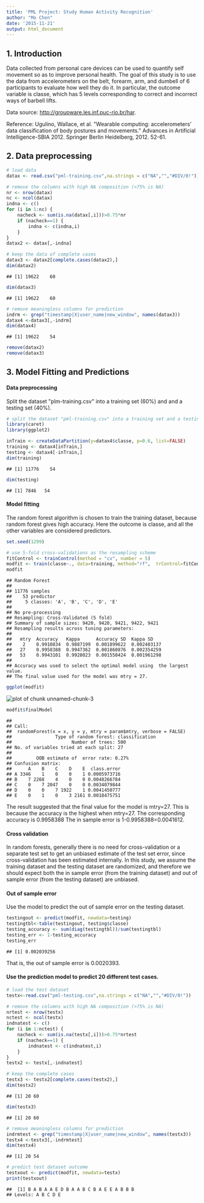 ```yaml
---
title: 'PML Project: Study Human Activity Recognition'
author: "Mo Chen"
date: '2015-11-21'
output: html_document
---
```


## 1. Introduction

Data collected from personal care devices can be used to quantify self movement so as to improve personal health. The goal of this study is to use the data from accelerometers on the belt, forearm, arm, and dumbell of 6 participants to evaluate how well they do it. In particular, the outcome variable is classe, which has 5 levels corresponding to correct and incorrect ways of barbell lifts.  

Data source: http://groupware.les.inf.puc-rio.br/har.  
  
Reference: Ugulino, Wallace, et al. "Wearable computing: accelerometers’ data classification of body postures and movements." Advances in Artificial Intelligence-SBIA 2012. Springer Berlin Heidelberg, 2012. 52-61.  

## 2. Data preprocessing  


```r
# load data
datax <- read.csv("pml-training.csv",na.strings = c("NA","","#DIV/0!"))

# remove the columns with high NA composition (>75% is NA) 
nr <- nrow(datax)
nc <- ncol(datax)
indna <- c()
for (i in 1:nc) {
    nacheck <- sum(is.na(datax[,i]))>0.75*nr
    if (nacheck==1) {
        indna <- c(indna,i)
    }
}
datax2 <- datax[,-indna]

# keep the data of complete cases
datax3 <- datax2[complete.cases(datax2),]
dim(datax2)
```

```
## [1] 19622    60
```

```r
dim(datax3)
```

```
## [1] 19622    60
```

```r
# remove meaningless columns for prediction
indrm <- grep("timestamp|X|user_name|new_window", names(datax3))
datax4 <-datax3[,-indrm]
dim(datax4)
```

```
## [1] 19622    54
```

```r
remove(datax2)
remove(datax3)
```

## 3. Model Fitting and Predictions  

#### Data preprocessing
Split the dataset "plm-training.csv" into a training set (60%) and and a testing set (40%).  

```r
# split the dataset "pml-training.csv" into a training set and a testing set
library(caret)
library(ggplot2)

inTrain <- createDataPartition(y=datax4$classe, p=0.6, list=FALSE)
training <- datax4[inTrain,]
testing <- datax4[-inTrain,]
dim(training)
```

```
## [1] 11776    54
```

```r
dim(testing)
```

```
## [1] 7846   54
```

#### Model fitting  
The random forest algorithm is chosen to train the training dataset, because random forest gives high accuracy. Here the outcome is classe, and all the other variables are considered predictors.  

```r
set.seed(1299)

# use 5-fold cross-validations as the resampling scheme 
fitControl <- trainControl(method = "cv", number = 5)
modfit <- train(classe~., data=training, method="rf",  trControl=fitControl, verbose=FALSE)
modfit
```

```
## Random Forest 
## 
## 11776 samples
##    53 predictor
##     5 classes: 'A', 'B', 'C', 'D', 'E' 
## 
## No pre-processing
## Resampling: Cross-Validated (5 fold) 
## Summary of sample sizes: 9420, 9420, 9421, 9422, 9421 
## Resampling results across tuning parameters:
## 
##   mtry  Accuracy   Kappa      Accuracy SD  Kappa SD   
##    2    0.9910834  0.9887199  0.001899622  0.002403137
##   27    0.9958388  0.9947362  0.001860876  0.002354259
##   53    0.9943101  0.9928023  0.001550424  0.001961298
## 
## Accuracy was used to select the optimal model using  the largest value.
## The final value used for the model was mtry = 27.
```

```r
ggplot(modfit)
```

![plot of chunk unnamed-chunk-3](figure/unnamed-chunk-3-1.png) 

```r
modfit$finalModel
```

```
## 
## Call:
##  randomForest(x = x, y = y, mtry = param$mtry, verbose = FALSE) 
##                Type of random forest: classification
##                      Number of trees: 500
## No. of variables tried at each split: 27
## 
##         OOB estimate of  error rate: 0.27%
## Confusion matrix:
##      A    B    C    D    E  class.error
## A 3346    1    0    0    1 0.0005973716
## B    7 2268    4    0    0 0.0048266784
## C    0    7 2047    0    0 0.0034079844
## D    0    0    7 1922    1 0.0041450777
## E    0    1    0    3 2161 0.0018475751
```

The result suggested that the final value for the model is mtry=27. This is because the accuracy is the highest when mtry=27. The corresponding accuracy is 0.9958388 The in sample error is 1-0.9958388=0.0041612.  

#### Cross validation  
In random forests, generally there is no need for cross-validation or a separate test set to get an unbiased estimate of the test set error, since cross-validation has been estimated internally. In this study, we assume the training dataset and the testing dataset are randomized, and therefore we should expect both the in sample error (from the training dataset) and out of sample error (from the testing dataset) are unbiased.  

#### Out of sample error  
Use the model to predict the out of sample error on the testing dataset.  

```r
testingout <- predict(modfit, newdata=testing)
testingtbl<-table(testingout, testing$classe)
testing_accuracy <- sum(diag(testingtbl))/sum(testingtbl)
testing_err <- 1-testing_accuracy
testing_err
```

```
## [1] 0.002039256
```
That is, the out of sample error is 0.0020393.  

#### Use the prediction model to predict 20 different test cases.  

```r
# load the test dataset
testx<-read.csv("pml-testing.csv",na.strings = c("NA","","#DIV/0!"))

# remove the columns with high NA composition (>75% is NA) 
nrtest <- nrow(testx)
nctest <- ncol(testx)
indnatest <- c()
for (i in 1:nctest) {
    nacheck <- sum(is.na(testx[,i]))>0.75*nrtest
    if (nacheck==1) {
        indnatest <- c(indnatest,i)
    }
}
testx2 <- testx[,-indnatest]

# keep the complete cases
testx3 <- testx2[complete.cases(testx2),]
dim(testx2)
```

```
## [1] 20 60
```

```r
dim(testx3)
```

```
## [1] 20 60
```

```r
# remove meaningless columns for prediction
indrmtest <- grep("timestamp|X|user_name|new_window", names(testx3))
testx4 <-testx3[,-indrmtest]
dim(testx4)
```

```
## [1] 20 54
```

```r
# predict test dataset outcome
testxout <- predict(modfit, newdata=testx)
print(testxout)
```

```
##  [1] B A B A A E D B A A B C B A E E A B B B
## Levels: A B C D E
```
